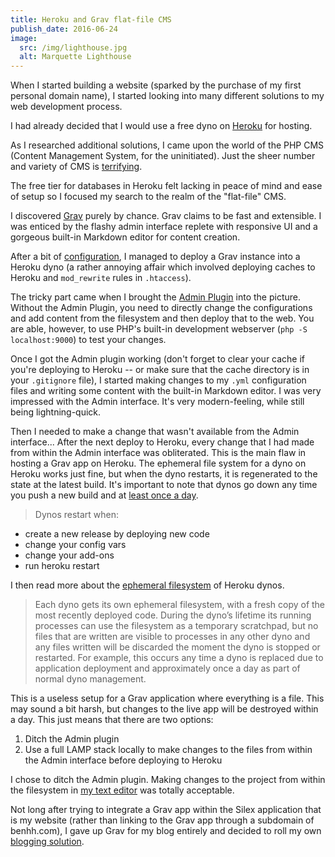 ```yaml
---
title: Heroku and Grav flat-file CMS
publish_date: 2016-06-24
image:
  src: /img/lighthouse.jpg
  alt: Marquette Lighthouse
---
```

When I started building a website (sparked by the purchase of my first personal domain name), I started looking into many different solutions to my web development process. 

I had already decided that I would use a free dyno on [Heroku](https://heroku.com) for hosting.

As I researched additional solutions, I came upon the world of the PHP CMS (Content Management System, for the uninitiated). Just the sheer number and variety of CMS is [terrifying](https://en.wikipedia.org/wiki/List_of_content_management_systems#PHP). 

The free tier for databases in Heroku felt lacking in peace of mind and ease of setup so I focused my search to the realm of the "flat-file" CMS.

I discovered [Grav](https://getgrav.org) purely by chance. Grav claims to be fast and extensible. I was enticed by the flashy admin interface replete with responsive UI and a gorgeous built-in Markdown editor for content creation.

After a bit of [configuration](https://learn.getgrav.org/hosting/paas/heroku), I managed to deploy a Grav instance into a Heroku dyno (a rather annoying affair which involved deploying caches to Heroku and `mod_rewrite` rules in `.htaccess`).

The tricky part came when I brought the [Admin Plugin](https://github.com/getgrav/grav-plugin-admin) into the picture. Without the Admin Plugin, you need to directly change the configurations and add content from the filesystem and then deploy that to the web. You are able, however, to use PHP's built-in development webserver (`php -S localhost:9000`) to test your changes. 

Once I got the Admin plugin working (don't forget to clear your cache if you're deploying to Heroku -- or make sure that the cache directory is in your `.gitignore` file), I started making changes to my `.yml` configuration files and writing some content with the built-in Markdown editor. I was very impressed with the Admin interface. It's very modern-feeling, while still being lightning-quick. 

Then I needed to make a change that wasn't available from the Admin interface... After the next deploy to Heroku, every change that I had made from within the Admin interface was obliterated. This is the main flaw in hosting a Grav app on Heroku. The ephemeral file system for a dyno on Heroku works just fine, but when the dyno restarts, it is regenerated to the state at the latest build. It's important to note that dynos go down any time you push a new build and at [least once a day](https://devcenter.heroku.com/articles/dynos#restarting). 
> Dynos restart when:
+ create a new release by deploying new code
+ change your config vars
+ change your add-ons
+ run heroku restart

I then read more about the [ephemeral filesystem](https://devcenter.heroku.com/articles/dynos#ephemeral-filesystem) of Heroku dynos.

> Each dyno gets its own ephemeral filesystem, with a fresh copy of the most recently deployed code. During the dyno’s lifetime its running processes can use the filesystem as a temporary scratchpad, but no files that are written are visible to processes in any other dyno and any files written will be discarded the moment the dyno is stopped or restarted. For example, this occurs any time a dyno is replaced due to application deployment and approximately once a day as part of normal dyno management.

This is a useless setup for a Grav application where everything is a file. This may sound a bit harsh, but changes to the live app will be destroyed within a day. This just means that there are two options:
1. Ditch the Admin plugin
2. Use a full LAMP stack locally to make changes to the files from within the Admin interface before deploying to Heroku

I chose to ditch the Admin plugin. Making changes to the project from within the filesystem in [my text editor](https://sublimetext.com/3) was totally acceptable.

Not long after trying to integrate a Grav app within the Silex application that is my website (rather than linking to the Grav app through a subdomain of benhh.com), I gave up Grav for my blog entirely and decided to roll my own [blogging solution](/blog/silex).

